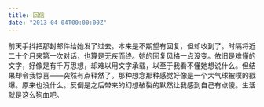 ```yaml
---
title: 回信
date: "2013-04-04T00:00:00Z"
---
```


前天手抖把那封邮件给她发了过去。本来是不期望有回复，但却收到了。时隔将近二十个月来第一次对话，也算是无疾而终。她的回复风格一点没变。依旧是难懂的文字，好像是有千万思想，却难以用文字承载，以至于我看不懂她想说什么。但结果却令我惊喜——突然有点释然了。那种想念那种感觉好像是一个大气球被噗的戳爆。原来也没什么。反倒是之后带来的幻想破裂的默然让我感到自己有点傻。生活就是这么狗血吧。